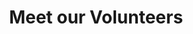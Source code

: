 ---
title: "Meet our Volunteers"
cardContainerOne:
   imgOne: "/assets/images/pratibha_page/nainsi.png"
   nameOne: "Nainsi Jain"
   designationOne: "Founder & CEO, Uber"

   imgTwo: "/assets/images/pratibha_page/yadva.png"
   nameTwo: "Yadva"
   designationTwo: "Marketer, Glassdoor"


   imgThree: "/assets/images/pratibha_page/darshan.png"
   nameThree: "Darshan"
   designationThree: "Product Manager, Google"

   imgFour: "/assets/images/pratibha_page/Naman.png"
   nameFour: "Naman Jain"
   designationFour: "Founder & CEO, Perfecto" 

cardContainerTwo:
   imgOne: "/assets/images/pratibha_page/sjain.png" 
   nameOne: "Shreya Jain"
   designationOne: "VP of Strategy, Stretto Inc."

   imgTwo: "/assets/images/pratibha_page/shivam.png"
   nameTwo: "Shivam Jain"
   designationTwo: "Strategic Advisor, Shopify" 

   imgThree: "/assets/images/pratibha_page/swayam.jpg"
   nameThree: "Swayam Jain"
   designationThree: "Marketing Coordinator"

   imgFour: "/assets/images/pratibha_page/asthaH.png"
   nameFour: "Astha Jain"
   designationFour: "President of Sales" 
   
cardContainerThree:
   imgOne: "/assets/images/pratibha_page/AsthaD.png"
   nameOne: "Astha Jain"
   designationOne: "Founder & CEO, Uber "

   imgTwo: "/assets/images/pratibha_page/aditi.jpg"
   nameTwo: "Aditi Jain"
   designationTwo: "Product Manager, Google"

   imgThree: "/assets/images/pratibha_page/mauli.png"
   nameThree: "Mauli Jain"
   designationThree: "Founder & CEO, Perfecto"

   imgFour: "/assets/images/pratibha_page/rutika.png" 
   nameFour: "Rutika Kholapur "
   designationFour: "VP of Strategy, Stretto Inc."  
   
cardContainerFour:
   imgOne: "/assets/images/pratibha_page/mohita.jpg"
   nameOne: "Mohita Jain"
   designationOne: "Strategic Advisor, Shopify"

   imgTwo: "/assets/images/pratibha_page/saransh1.png"
   nameTwo: "Saransh Jain"
   designationTwo: "Marketing Coordinator"

   imgThree: "/assets/images/pratibha_page/sanyam.png"
   nameThree: "Sanyam Jain"
   designationThree: "VP of Strategy, Stretto Inc." 

   imgFour: "/assets/images/volunteers/bharat.png" 
   nameFour: "Bharat Jain"
   designationFour: "President of Sales"
   
---